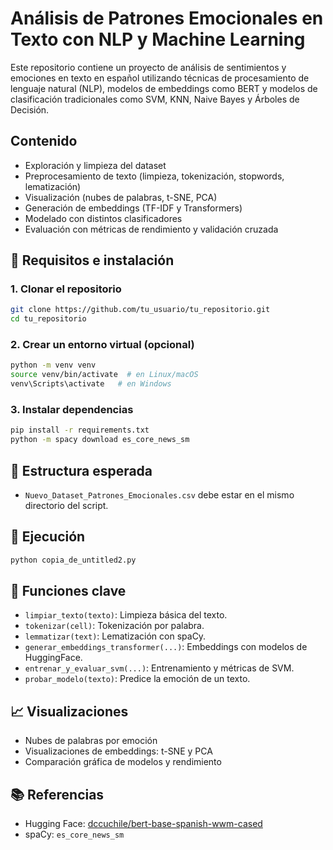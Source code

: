 # Análisis de Patrones Emocionales en Texto con NLP y Machine Learning

Este repositorio contiene un proyecto de análisis de sentimientos y emociones en texto en español utilizando técnicas de procesamiento de lenguaje natural (NLP), modelos de embeddings como BERT y modelos de clasificación tradicionales como SVM, KNN, Naive Bayes y Árboles de Decisión.

## Contenido
- Exploración y limpieza del dataset
- Preprocesamiento de texto (limpieza, tokenización, stopwords, lematización)
- Visualización (nubes de palabras, t-SNE, PCA)
- Generación de embeddings (TF-IDF y Transformers)
- Modelado con distintos clasificadores
- Evaluación con métricas de rendimiento y validación cruzada

## 🔧 Requisitos e instalación

### 1. Clonar el repositorio
```bash
git clone https://github.com/tu_usuario/tu_repositorio.git
cd tu_repositorio
```

### 2. Crear un entorno virtual (opcional)
```bash
python -m venv venv
source venv/bin/activate  # en Linux/macOS
venv\Scripts\activate   # en Windows
```

### 3. Instalar dependencias
```bash
pip install -r requirements.txt
python -m spacy download es_core_news_sm
```

## 📂 Estructura esperada
- `Nuevo_Dataset_Patrones_Emocionales.csv` debe estar en el mismo directorio del script.

## 🚀 Ejecución
```bash
python copia_de_untitled2.py
```

## 📌 Funciones clave
- `limpiar_texto(texto)`: Limpieza básica del texto.
- `tokenizar(cell)`: Tokenización por palabra.
- `lemmatizar(text)`: Lematización con spaCy.
- `generar_embeddings_transformer(...)`: Embeddings con modelos de HuggingFace.
- `entrenar_y_evaluar_svm(...)`: Entrenamiento y métricas de SVM.
- `probar_modelo(texto)`: Predice la emoción de un texto.

## 📈 Visualizaciones
- Nubes de palabras por emoción
- Visualizaciones de embeddings: t-SNE y PCA
- Comparación gráfica de modelos y rendimiento

## 📚 Referencias
- Hugging Face: [dccuchile/bert-base-spanish-wwm-cased](https://huggingface.co/dccuchile/bert-base-spanish-wwm-cased)
- spaCy: `es_core_news_sm`
